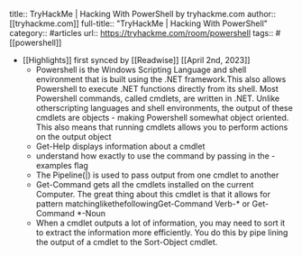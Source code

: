 title:: TryHackMe | Hacking With PowerShell by tryhackme.com
author:: [[tryhackme.com]]
full-title:: "TryHackMe | Hacking With PowerShell"
category:: #articles
url:: https://tryhackme.com/room/powershell
tags:: #[[powershell]]

- [[Highlights]] first synced by [[Readwise]] [[April 2nd, 2023]]
	- Powershell is the Windows Scripting Language and shell environment that is built using the .NET framework.This also allows Powershell to execute .NET functions directly from its shell. Most Powershell commands, called cmdlets, are written in .NET. Unlike otherscripting languages and shell environments, the output of these cmdlets are objects - making Powershell somewhat object oriented. This also means that running cmdlets allows you to perform actions on the output object
	- Get-Help displays information about a cmdlet
	- understand how exactly to use the command by passing in the -examples flag
	- The Pipeline(|) is used to pass output from one cmdlet to another
	- Get-Command gets all the cmdlets installed on the current Computer. The great thing about this cmdlet is that it allows for pattern matchinglikethefollowingGet-Command Verb-* or Get-Command *-Noun
	- When a cmdlet outputs a lot of information, you may need to sort it to extract the information more efficiently. You do this by pipe lining the output of a cmdlet to the Sort-Object cmdlet.